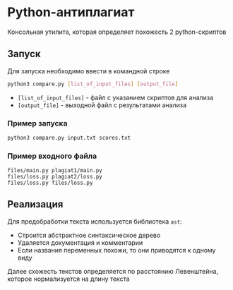 # Python-антиплагиат
Консольная утилита, которая определяет похожесть 2 python-скриптов

## Запуск
Для запуска необходимо ввести в командной строке
```sh
python3 compare.py [list_of_input_files] [output_file]
```
* `[list_of_input_files]` - файл с указанием скриптов для анализа
* `[output_file]` - выходной файл с результатами анализа

### Пример запуска
```sh
python3 compare.py input.txt scores.txt
```
### Пример входного файла
```
files/main.py plagiat1/main.py
files/loss.py plagiat2/loss.py
files/loss.py files/loss.py
```
## Реализация
Для предобработки текста используется библиотека `ast`: 
* Строится абстрактное синтаксическое дерево
* Удаляется документация и комментарии
* Если названия переменных похожи, то они приводятся к одному виду  

Далее схожесть текстов определяется по расстоянию Левенштейна, которое нормализуется 
на длину текста